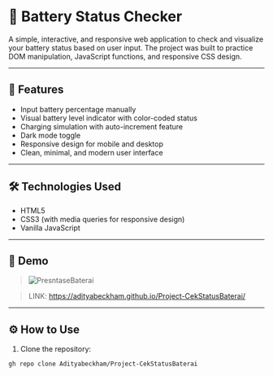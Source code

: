 # 🔋 Battery Status Checker

A simple, interactive, and responsive web application to check and visualize your battery status based on user input. The project was built to practice DOM manipulation, JavaScript functions, and responsive CSS design.

---

## 🚀 Features

- Input battery percentage manually  
- Visual battery level indicator with color-coded status  
- Charging simulation with auto-increment feature  
- Dark mode toggle  
- Responsive design for mobile and desktop  
- Clean, minimal, and modern user interface

---

## 🛠️ Technologies Used

- HTML5  
- CSS3 (with media queries for responsive design)  
- Vanilla JavaScript

---

## 📸 Demo

>  ![PresntaseBaterai](https://github.com/user-attachments/assets/b41898c5-c191-4034-af4b-5d869dcdc732)

> LINK: https://adityabeckham.github.io/Project-CekStatusBaterai/

---

## ⚙️ How to Use

1. Clone the repository:

```bash
gh repo clone Adityabeckham/Project-CekStatusBaterai

